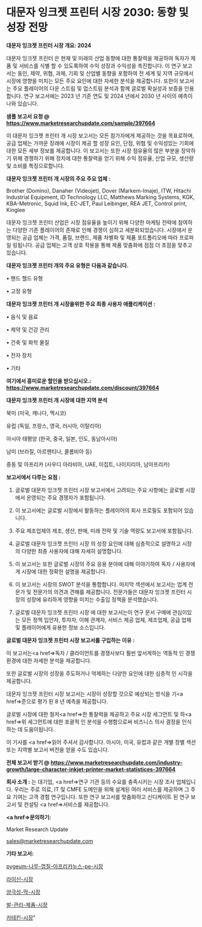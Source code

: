 # 대문자 잉크젯 프린터 시장 2030: 동향 및 성장 전망

<strong>대문자 잉크젯 프린터 시장 개요: 2024</strong>

대문자 잉크젯 프린터 은 현재 및 미래의 산업 동향에 대한 통찰력을 제공하여 독자가 제품 및 서비스를 식별 할 수 있도록하여 수익 성장과 수익성을 촉진합니다. 이 연구 보고서는 동인, 제약, 위협, 과제, 기회 및 산업별 동향을 포함하여 전 세계 및 지역 규모에서 시장에 영향을 미치는 모든 주요 요인에 대한 자세한 분석을 제공합니다. 또한이 보고서는 주요 플레이어의 다운 스트림 및 업스트림 분석과 함께 글로벌 확실성과 보증을 인용합니다. 연구 보고서에는 2023 년 기준 연도 및 2024 년에서 2030 년 사이의 예측이 나와 있습니다.



<strong>샘플 보고서 요청 @ <a href=https://www.marketresearchupdate.com/sample/397664>https://www.marketresearchupdate.com/sample/397664</a></strong>

이 대문자 잉크젯 프린터 개 시장 보고서는 모든 참가자에게 제공하는 것을 목표로하며, 공급 업체는 가까운 장래에 시장이 제공 할 성장 요인, 단점, 위협 및 수익성있는 기회에 대한 모든 세부 정보를 제공합니다. 이 보고서는 또한 시장 점유율의 많은 부분을 장악하기 위해 경쟁하기 위해 정치에 대한 통찰력을 얻기 위해 수익 점유율, 산업 규모, 생산량 및 소비를 특징으로합니다.



<strong>대문자 잉크젯 프린터 개 시장의 주요 주요 업체 :</strong>

Brother (Domino), Danaher (Videojet), Dover (Markem-Imaje), ITW, Hitachi Industrial Equipment, ID Technology LLC, Matthews Marking Systems, KGK, KBA-Metronic, Squid Ink, EC-JET, Paul Leibinger, REA JET, Control print, Kinglee

대문자 잉크젯 프린터 산업은 시장 점유율을 높이기 위해 다양한 마케팅 전략에 참여하는 다양한 기존 플레이어의 존재로 인해 경쟁이 심하고 세분화되었습니다. 시장에서 운영되는 공급 업체는 가격, 품질, 브랜드, 제품 차별화 및 제품 포트폴리오에 따라 프로파일 링됩니다. 공급 업체는 고객 상호 작용을 통해 제품 맞춤화에 점점 더 초점을 맞추고 있습니다.



<strong>대문자 잉크젯 프린터 개의 주요 유형은 다음과 같습니다.</strong>

• 핸드 헬드 유형

• 고정 유형



<strong>대문자 잉크젯 프린터 개 시장을위한 주요 최종 사용자 애플리케이션 :</strong>

• 음식 및 음료

• 제약 및 건강 관리

• 건축 및 화학 물질

• 전자 장치

• 기타



<strong>여기에서 흥미로운 할인을 받으십시오.: <a href=https://www.marketresearchupdate.com/discount/397664>https://www.marketresearchupdate.com/discount/397664</a></strong>



<strong>대문자 잉크젯 프린터 개 시장에 대한 지역 분석</strong>

북미 (미국, 캐나다, 멕시코)

유럽 (독일, 프랑스, 영국, 러시아, 이탈리아)

아시아 태평양 (한국, 중국, 일본, 인도, 동남아시아)

남미 (브라질, 아르헨티나, 콜롬비아 등)

중동 및 아프리카 (사우디 아라비아, UAE, 이집트, 나이지리아, 남아프리카)



<strong>보고서에서 다루는 요점 :</strong>

1. 글로벌 대문자 잉크젯 프린터 시장 보고서에서 고려되는 주요 사항에는 글로벌 시장에서 운영되는 주요 경쟁자가 포함됩니다.

2. 이 보고서에는 글로벌 시장에서 활동하는 플레이어의 회사 프로필도 포함되어 있습니다.

3. 주요 제조업체의 제조, 생산, 판매, 미래 전략 및 기술 역량도 보고서에 포함됩니다.

4. 글로벌 대문자 잉크젯 프린터 시장 의 성장 요인에 대해 심층적으로 설명하고 시장의 다양한 최종 사용자에 대해 자세히 설명합니다.

5. 이 보고서는 또한 글로벌 시장의 주요 응용 분야에 대해 이야기하여 독자 / 사용자에게 시장에 대한 정확한 설명을 제공합니다.

6. 이 보고서는 시장의 SWOT 분석을 통합합니다. 마지막 섹션에서 보고서는 업계 전문가 및 전문가의 의견과 견해를 제공합니다. 전문가들은 대문자 잉크젯 프린터 시장의 성장에 유리하게 영향을 미치는 수출입 정책을 분석했습니다.

7. 글로벌 대문자 잉크젯 프린터 시장 에 대한 보고서는이 연구 문서 구매에 관심이있는 모든 정책 입안자, 투자자, 이해 관계자, 서비스 제공 업체, 제조업체, 공급 업체 및 플레이어에게 유용한 정보 소스입니다.



<strong>글로벌 대문자 잉크젯 프린터 시장 보고서를 구입하는 이유 :</strong>

이 보고서는<a href=>독자 / 클</a>라이언트를 경쟁사보다 훨씬 앞서게하는 역동적 인 경쟁 환경에 대한 자세한 분석을 제공합니다.

또한 글로벌 시장의 성장을 주도하거나 억제하는 다양한 요인에 대한 심층적 인 시각을 제공합니다.

대문자 잉크젯 프린터 시장 보고서는 시장이 성장할 것으로 예상되는 방식을 기<a href=>준으로</a> 평가 된 8 년 예측을 제공합니다.

글로벌 시장에 대한 철저<a href=>한 통찰력</a>을 제공하고 주요 시장 세그먼트 및 하<a href=>위 세그</a>먼트에 대한 포괄적 인 분석을 수행함으로써 비즈니스 의사 결정을 인식하는 데 도움이됩니다.

이 기사를 <a href=>읽어 주</a>셔서 감사합니다. 아시아, 미국, 유럽과 같은 개별 장별 섹션 또는 지역별 보고서 버전을 얻을 수도 있습니다.



<strong>전체 보고서 받기 @ <a href=https://www.marketresearchupdate.com/industry-growth/large-character-inkjet-printer-market-statistices-397664>https://www.marketresearchupdate.com/industry-growth/large-character-inkjet-printer-market-statistices-397664</a></strong>



<strong>회사 소개 :</strong>
는 대기업, <a href=>연구 기</a>관 등의 수요를 충족시키는 시장 조사 업체입니다. 우리는 주로 의료, IT 및 CMFE 도메인을 위해 설계된 여러 서비스를 제공하며 그 주요 기여는 고객 경험 연구입니다. 또한 연구 보고서를 맞춤화하고 신디케이트 된 연구 보고서 및 컨설팅 <a href=>서비</a>스를 제공합니다.



<strong><a href=>문의하기:</a></strong>

Market Research Update

sales@marketresearchupdate.com



<strong>기타 보고서:</strong>

<a href=https://www.linkedin.com/pulse/pygeum-나무-껍질-아프리카누스-pe-시장-경쟁-분석-및-성장-잠재력/>pygeum-나무-껍질-아프리카누스-pe-시장</a>

<a href=https://www.linkedin.com/pulse/라이신-시장-동향-및-성장-전망-survey-spotlight-pro-24-analysis-m8hzf/>라이신-시장</a>

<a href=https://www.linkedin.com/pulse/양극성-막-시장-동향-및-성장-전망-data-dive-diaries-24-analysis-r7zcf/>양극성-막-시장</a>

<a href=https://www.linkedin.com/pulse/발-관리-제품-시장-현재-및-미래-성장-2030-analytics-avenue-adventures-24-ana-vdrlf/>발-관리-제품-시장</a>

<a href=https://www.linkedin.com/pulse/카테킨-시장-현재-및-미래-성장-2030-data-dive-diaries-24-analysis-uuerf/>카테킨-시장</a>"
